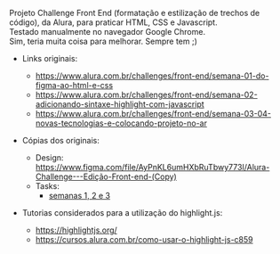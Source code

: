 Projeto Challenge Front End (formatação e estilização de trechos de código), da Alura, para praticar HTML, CSS e Javascript. <br>
Testado manualmente no navegador Google Chrome. <br>
Sim, teria muita coisa para melhorar. Sempre tem ;)

* Links originais: 
  * https://www.alura.com.br/challenges/front-end/semana-01-do-figma-ao-html-e-css
  * https://www.alura.com.br/challenges/front-end/semana-02-adicionando-sintaxe-highlight-com-javascript
  * https://www.alura.com.br/challenges/front-end/semana-03-04-novas-tecnologias-e-colocando-projeto-no-ar

* Cópias dos originais:
  * Design: https://www.figma.com/file/AyPnKL6umHXbRuTbwy773I/Alura-Challenge---Edição-Front-end-(Copy)
  * Tasks: 
    * [semanas 1, 2 e 3](https://trello.com/b/CLnhoonp/desafio-front-end-semana-1)


* Tutorias considerados para a utilização do highlight.js:
  * https://highlightjs.org/
  * https://cursos.alura.com.br/como-usar-o-highlight-js-c859
